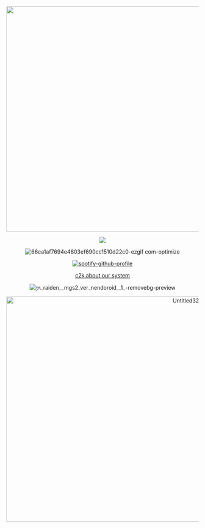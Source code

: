 <div align="center"> 

<img width="2362" height="590" alt="Untitled333_20250715234537" src="https://github.com/user-attachments/assets/f43fe283-f595-4feb-8798-1bdbe923817d" />

<p align="center"> <img src="https://komarev.com/ghpvc/?username=Archispores&label=folks%20&color=yellowgreen&style=flat-square"  </p>

![66ca1af7694e4803ef690cc1510d22c0-ezgif com-optimize](https://github.com/user-attachments/assets/b55b913f-bf57-43d1-af60-c1762afc7569)


[![spotify-github-profile](https://spotify-github-profile.kittinanx.com/api/view?uid=31emfs5ew5nehf7ma5xdl4dsg4hy&cover_image=true&theme=novatorem&show_offline=false&background_color=000000&interchange=true&bar_color=ff0000&bar_color_cover=false)](https://github.com/kittinan/spotify-github-profile)

[c2k about our system](https://pronouns.cc/@ARCHIVE)

![ꪆৎ_raiden__mgs2_ver_nendoroid__1_-removebg-preview](https://github.com/user-attachments/assets/8a52cb10-a880-40f2-8bdd-76d185015169)


<img width="1050" height="590" alt="Untitled327_20250715221720" src="https://github.com/user-attachments/assets/5baaeec5-94fe-4b4b-940c-73e13fb7a273" />
